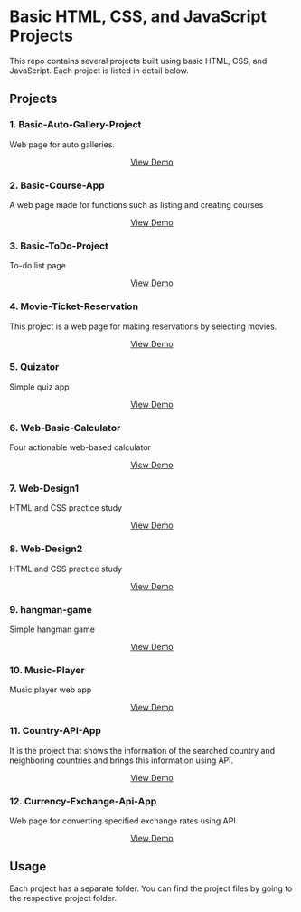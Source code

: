 # Basic HTML, CSS, and JavaScript Projects

This repo contains several projects built using basic HTML, CSS, and JavaScript. Each project is listed in detail below.

## Projects

### 1. Basic-Auto-Gallery-Project

Web page for auto galleries.

<p align="center">
<a href="https://furkan-can.github.io/Basic-Auto-Gallery-Project/" >View Demo</a>
</p>

### 2. Basic-Course-App

A web page made for functions such as listing and creating courses

<p align="center">
<a href="#" >View Demo</a>
</p>

### 3. Basic-ToDo-Project

To-do list page

<p align="center">
<a href="https://furkan-can.github.io/Basic-ToDo-Project/" >View Demo</a>
</p>

### 4. Movie-Ticket-Reservation

This project is a web page for making reservations by selecting movies.

<p align="center">
<a href="https://furkan-can.github.io/Movie-Ticket-Reservation/" >View Demo</a>
</p>

### 5. Quizator

Simple quiz app

<p align="center">
<a href="https://furkan-can.github.io/Quizator/" >View Demo</a>
</p>

### 6. Web-Basic-Calculator

Four actionable web-based calculator

<p align="center">
<a href="https://furkan-can.github.io/Web-Basic-Calculator/" >View Demo</a>
</p>

### 7. Web-Design1

HTML and CSS practice study

<p align="center">
<a href="https://furkan-can.github.io/Web-Design1/" >View Demo</a>
</p>

### 8. Web-Design2

HTML and CSS practice study

<p align="center">
<a href="https://furkan-can.github.io/Web-Design2/" >View Demo</a>
</p>

### 9. hangman-game

Simple hangman game

<p align="center">
<a href="https://furkan-can.github.io/hangman-game/" >View Demo</a>
</p>

### 10. Music-Player

Music player web app

<p align="center">
<a href="https://furkan-can.github.io/music-player/" >View Demo</a>
</p>

### 11. Country-API-App

It is the project that shows the information of the searched country and neighboring countries and brings this information using API.

<p align="center">
<a href="https://furkan-can.github.io/country-api-app/" >View Demo</a>
</p>

### 12. Currency-Exchange-Api-App

Web page for converting specified exchange rates using API

<p align="center">
<a href="https://furkan-can.github.io/currency-exchange-api-app/" >View Demo</a>
</p>

## Usage

Each project has a separate folder. You can find the project files by going to the respective project folder.
